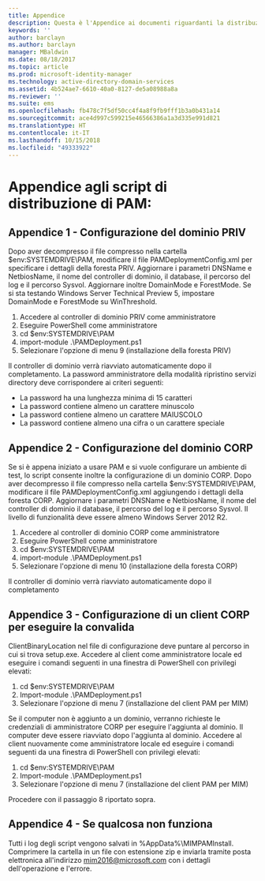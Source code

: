 ```yaml
---
title: Appendice
description: Questa è l'Appendice ai documenti riguardanti la distribuzione con script di PAM. Viene illustrata la configurazione di domini PRIV e CORP, nonché l'impostazione di un client per eseguire la convalida e le informazioni su come richiedere assistenza.
keywords: ''
author: barclayn
ms.author: barclayn
manager: MBaldwin
ms.date: 08/18/2017
ms.topic: article
ms.prod: microsoft-identity-manager
ms.technology: active-directory-domain-services
ms.assetid: 4b524ae7-6610-40a0-8127-de5a08988a8a
ms.reviewer: ''
ms.suite: ems
ms.openlocfilehash: fb478c7f5df50cc4f4a8f9fb9fff1b3a0b431a14
ms.sourcegitcommit: ace4d997c599215e46566386a1a3d335e991d821
ms.translationtype: HT
ms.contentlocale: it-IT
ms.lasthandoff: 10/15/2018
ms.locfileid: "49333922"
---
```

# <a name="pam-deployment-scripts-addendum"></a>Appendice agli script di distribuzione di PAM:

## <a name="addendum-1-setting-up-the-priv-domain"></a>Appendice 1 - Configurazione del dominio PRIV

Dopo aver decompresso il file compresso nella cartella $env:SYSTEMDRIVE\PAM, modificare il file PAMDeploymentConfig.xml per specificare i dettagli della foresta PRIV. Aggiornare i parametri DNSName e NetbiosName, il nome del controller di dominio, il database, il percorso del log e il percorso Sysvol. Aggiornare inoltre DomainMode e ForestMode. Se si sta testando Windows Server Technical Preview 5, impostare DomainMode e ForestMode su WinThreshold.

1. Accedere al controller di dominio PRIV come amministratore
2. Eseguire PowerShell come amministratore
3. cd $env:SYSTEMDRIVE\PAM
4. import-module .\PAMDeployment.ps1
5. Selezionare l'opzione di menu 9 (installazione della foresta PRIV)


Il controller di dominio verrà riavviato automaticamente dopo il completamento. La password amministratore della modalità ripristino servizi directory deve corrispondere ai criteri seguenti:

  * La password ha una lunghezza minima di 15 caratteri
  * La password contiene almeno un carattere minuscolo
  * La password contiene almeno un carattere MAIUSCOLO
  * La password contiene almeno una cifra o un carattere speciale

## <a name="addendum-2-setting-up-the-corp-domain"></a>Appendice 2 - Configurazione del dominio CORP

Se si è appena iniziato a usare PAM e si vuole configurare un ambiente di test, lo script consente inoltre la configurazione di un dominio CORP. Dopo aver decompresso il file compresso nella cartella $env:SYSTEMDRIVE\PAM, modificare il file PAMDeploymentConfig.xml aggiungendo i dettagli della foresta CORP. Aggiornare i parametri DNSName e NetbiosName, il nome del controller di dominio il database, il percorso del log e il percorso Sysvol. Il livello di funzionalità deve essere almeno Windows Server 2012 R2.

1. Accedere al controller di dominio CORP come amministratore
2. Eseguire PowerShell come amministratore
3. cd $env:SYSTEMDRIVE\PAM
4. import-module .\PAMDeployment.ps1
5. Selezionare l'opzione di menu 10 (installazione della foresta CORP)

Il controller di dominio verrà riavviato automaticamente dopo il completamento

## <a name="addendum-3-setting-up-a-corp-client-to-do-the-validation"></a>Appendice 3 - Configurazione di un client CORP per eseguire la convalida

ClientBinaryLocation nel file di configurazione deve puntare al percorso in cui si trova setup.exe.
Accedere al client come amministratore locale ed eseguire i comandi seguenti in una finestra di PowerShell con privilegi elevati:

1. cd $env:SYSTEMDRIVE\PAM
2. Import-module .\PAMDeployment.ps1
3. Selezionare l'opzione di menu 7 (installazione del client PAM per MIM)


Se il computer non è aggiunto a un dominio, verranno richieste le credenziali di amministratore CORP per eseguire l'aggiunta al dominio. Il computer deve essere riavviato dopo l'aggiunta al dominio. Accedere al client nuovamente come amministratore locale ed eseguire i comandi seguenti da una finestra di PowerShell con privilegi elevati:

1. cd $env:SYSTEMDRIVE\PAM
2. Import-module .\PAMDeployment.ps1
3. Selezionare l'opzione di menu 7 (installazione del client PAM per MIM)

Procedere con il passaggio 8 riportato sopra.

## <a name="addendum-4-if-something-goes-wrong"></a>Appendice 4 - Se qualcosa non funziona

Tutti i log degli script vengono salvati in %AppData%\MIMPAMInstall. Comprimere la cartella in un file con estensione zip e inviarla tramite posta elettronica all'indirizzo [mim2016@microsoft.com](mailto:mim2016@microsoft.com) con i dettagli dell'operazione e l'errore.
